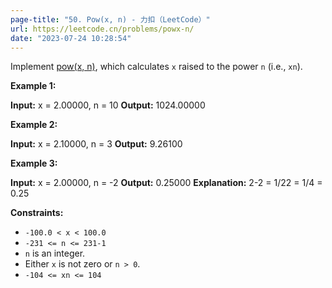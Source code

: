 ```yaml
---
page-title: "50. Pow(x, n) - 力扣（LeetCode）"
url: https://leetcode.cn/problems/powx-n/
date: "2023-07-24 10:28:54"
---
```

Implement [pow(x, n)](http://www.cplusplus.com/reference/valarray/pow/), which calculates `x` raised to the power `n` (i.e., `xn`).

**Example 1:**

**Input:** x = 2.00000, n = 10
**Output:** 1024.00000

**Example 2:**

**Input:** x = 2.10000, n = 3
**Output:** 9.26100

**Example 3:**

**Input:** x = 2.00000, n = -2
**Output:** 0.25000
**Explanation:** 2\-2 = 1/22 = 1/4 = 0.25

**Constraints:**

-   `-100.0 < x < 100.0`
-   `-231 <= n <= 231-1`
-   `n` is an integer.
-   Either `x` is not zero or `n > 0`.
-   `-104 <= xn <= 104`